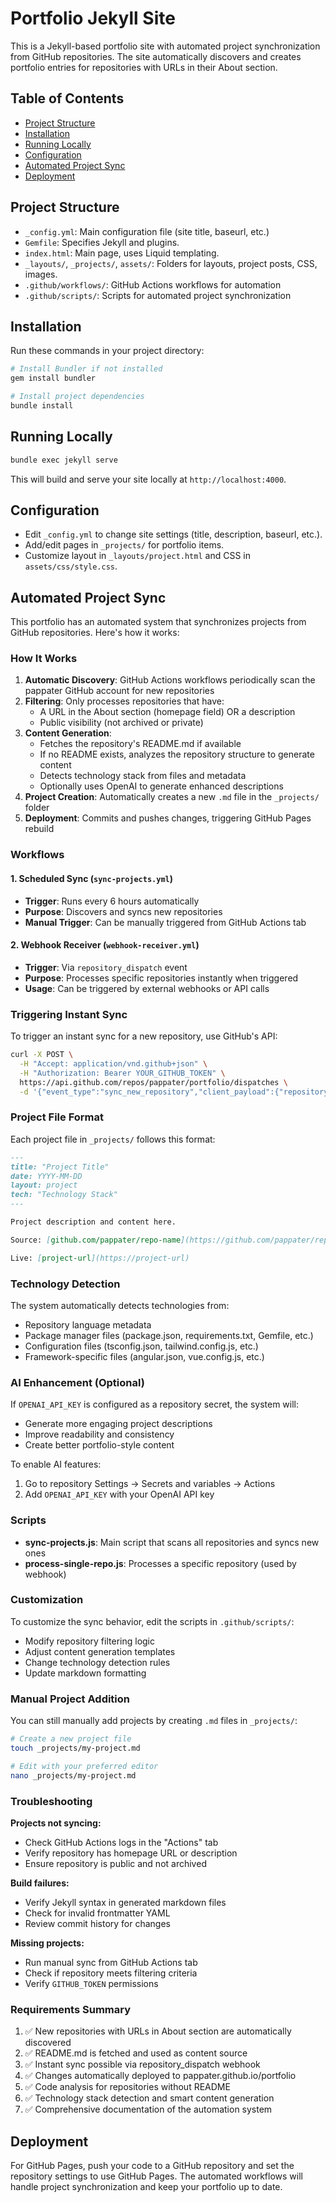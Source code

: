 # Portfolio Jekyll Site

This is a Jekyll-based portfolio site with automated project synchronization from GitHub repositories. The site automatically discovers and creates portfolio entries for repositories with URLs in their About section.

## Table of Contents
- [Project Structure](#project-structure)
- [Installation](#installation)
- [Running Locally](#running-locally)
- [Configuration](#configuration)
- [Automated Project Sync](#automated-project-sync)
- [Deployment](#deployment)

## Project Structure

- `_config.yml`: Main configuration file (site title, baseurl, etc.)
- `Gemfile`: Specifies Jekyll and plugins.
- `index.html`: Main page, uses Liquid templating.
- `_layouts/`, `_projects/`, `assets/`: Folders for layouts, project posts, CSS, images.
- `.github/workflows/`: GitHub Actions workflows for automation
- `.github/scripts/`: Scripts for automated project synchronization

## Installation

Run these commands in your project directory:

```bash
# Install Bundler if not installed
gem install bundler

# Install project dependencies
bundle install
```

## Running Locally

```bash
bundle exec jekyll serve
```
This will build and serve your site locally at `http://localhost:4000`.

## Configuration

- Edit `_config.yml` to change site settings (title, description, baseurl, etc.).
- Add/edit pages in `_projects/` for portfolio items.
- Customize layout in `_layouts/project.html` and CSS in `assets/css/style.css`.

## Automated Project Sync

This portfolio has an automated system that synchronizes projects from GitHub repositories. Here's how it works:

### How It Works

1. **Automatic Discovery**: GitHub Actions workflows periodically scan the pappater GitHub account for new repositories
2. **Filtering**: Only processes repositories that have:
   - A URL in the About section (homepage field) OR a description
   - Public visibility (not archived or private)
3. **Content Generation**:
   - Fetches the repository's README.md if available
   - If no README exists, analyzes the repository structure to generate content
   - Detects technology stack from files and metadata
   - Optionally uses OpenAI to generate enhanced descriptions
4. **Project Creation**: Automatically creates a new `.md` file in the `_projects/` folder
5. **Deployment**: Commits and pushes changes, triggering GitHub Pages rebuild

### Workflows

#### 1. Scheduled Sync (`sync-projects.yml`)
- **Trigger**: Runs every 6 hours automatically
- **Purpose**: Discovers and syncs new repositories
- **Manual Trigger**: Can be manually triggered from GitHub Actions tab

#### 2. Webhook Receiver (`webhook-receiver.yml`)
- **Trigger**: Via `repository_dispatch` event
- **Purpose**: Processes specific repositories instantly when triggered
- **Usage**: Can be triggered by external webhooks or API calls

### Triggering Instant Sync

To trigger an instant sync for a new repository, use GitHub's API:

```bash
curl -X POST \
  -H "Accept: application/vnd.github+json" \
  -H "Authorization: Bearer YOUR_GITHUB_TOKEN" \
  https://api.github.com/repos/pappater/portfolio/dispatches \
  -d '{"event_type":"sync_new_repository","client_payload":{"repository_name":"YOUR_REPO_NAME"}}'
```

### Project File Format

Each project file in `_projects/` follows this format:

```markdown
---
title: "Project Title"
date: YYYY-MM-DD
layout: project
tech: "Technology Stack"
---

Project description and content here.

Source: [github.com/pappater/repo-name](https://github.com/pappater/repo-name)

Live: [project-url](https://project-url)
```

### Technology Detection

The system automatically detects technologies from:
- Repository language metadata
- Package manager files (package.json, requirements.txt, Gemfile, etc.)
- Configuration files (tsconfig.json, tailwind.config.js, etc.)
- Framework-specific files (angular.json, vue.config.js, etc.)

### AI Enhancement (Optional)

If `OPENAI_API_KEY` is configured as a repository secret, the system will:
- Generate more engaging project descriptions
- Improve readability and consistency
- Create better portfolio-style content

To enable AI features:
1. Go to repository Settings → Secrets and variables → Actions
2. Add `OPENAI_API_KEY` with your OpenAI API key

### Scripts

- **sync-projects.js**: Main script that scans all repositories and syncs new ones
- **process-single-repo.js**: Processes a specific repository (used by webhook)

### Customization

To customize the sync behavior, edit the scripts in `.github/scripts/`:
- Modify repository filtering logic
- Adjust content generation templates
- Change technology detection rules
- Update markdown formatting

### Manual Project Addition

You can still manually add projects by creating `.md` files in `_projects/`:

```bash
# Create a new project file
touch _projects/my-project.md

# Edit with your preferred editor
nano _projects/my-project.md
```

### Troubleshooting

**Projects not syncing:**
- Check GitHub Actions logs in the "Actions" tab
- Verify repository has homepage URL or description
- Ensure repository is public and not archived

**Build failures:**
- Verify Jekyll syntax in generated markdown files
- Check for invalid frontmatter YAML
- Review commit history for changes

**Missing projects:**
- Run manual sync from GitHub Actions tab
- Check if repository meets filtering criteria
- Verify `GITHUB_TOKEN` permissions

### Requirements Summary

1. ✅ New repositories with URLs in About section are automatically discovered
2. ✅ README.md is fetched and used as content source
3. ✅ Instant sync possible via repository_dispatch webhook
4. ✅ Changes automatically deployed to pappater.github.io/portfolio
5. ✅ Code analysis for repositories without README
6. ✅ Technology stack detection and smart content generation
7. ✅ Comprehensive documentation of the automation system

## Deployment

For GitHub Pages, push your code to a GitHub repository and set the repository settings to use GitHub Pages. The automated workflows will handle project synchronization and keep your portfolio up to date.
